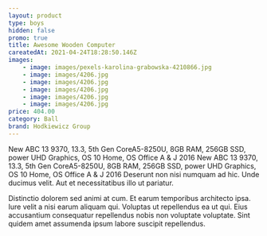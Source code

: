 ```yaml
---
layout: product
type: boys
hidden: false
promo: true
title: Awesome Wooden Computer
careatedAt: 2021-04-24T18:28:50.146Z
images:
    - image: images/pexels-karolina-grabowska-4210866.jpg
    - image: images/4206.jpg
    - image: images/4206.jpg
    - image: images/4206.jpg
    - image: images/4206.jpg
    - image: images/4206.jpg
price: 404.00
category: Ball
brand: Hodkiewicz Group
---
```

New ABC 13 9370, 13.3, 5th Gen CoreA5-8250U, 8GB RAM, 256GB SSD, power UHD Graphics, OS 10 Home, OS Office A & J 2016
New ABC 13 9370, 13.3, 5th Gen CoreA5-8250U, 8GB RAM, 256GB SSD, power UHD Graphics, OS 10 Home, OS Office A & J 2016
Deserunt non nisi numquam ad hic. Unde ducimus velit. Aut et necessitatibus illo ut pariatur.
 Distinctio dolorem sed animi at cum. Et earum temporibus architecto ipsa. Iure velit a nisi earum aliquam qui. Voluptas ut repellendus ea ut qui. Eius accusantium consequatur repellendus nobis non voluptate voluptate. Sint quidem amet assumenda ipsum labore suscipit repellendus.
    